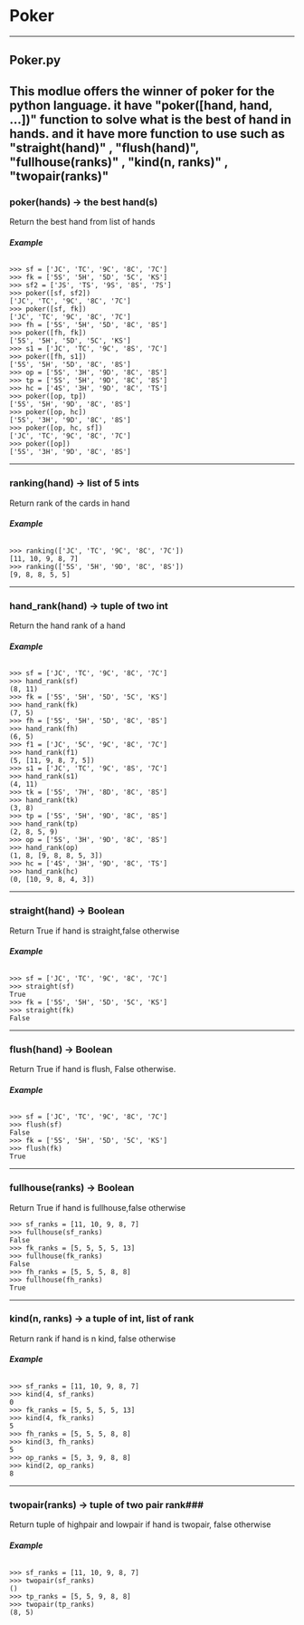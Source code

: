 # Poker #
----
## Poker.py ##  
This modlue offers the winner of poker for the python language. it have "poker([hand, hand, ...])" function to solve what is the best of hand in hands. and it have more function to use such as "straight(hand)" , "flush(hand)", "fullhouse(ranks)" , "kind(n, ranks)" , "twopair(ranks)"      
------
### poker(hands) -> the best hand(s) ###    
Return the best hand from list of hands

###### **Example** ######
~~~~~~
>>> sf = ['JC', 'TC', '9C', '8C', '7C']
>>> fk = ['5S', '5H', '5D', '5C', 'KS']
>>> sf2 = ['JS', 'TS', '9S', '8S', '7S']
>>> poker([sf, sf2])
['JC', 'TC', '9C', '8C', '7C']
>>> poker([sf, fk])
['JC', 'TC', '9C', '8C', '7C']
>>> fh = ['5S', '5H', '5D', '8C', '8S']
>>> poker([fh, fk])
['5S', '5H', '5D', '5C', 'KS']
>>> s1 = ['JC', 'TC', '9C', '8S', '7C']
>>> poker([fh, s1])
['5S', '5H', '5D', '8C', '8S']
>>> op = ['5S', '3H', '9D', '8C', '8S']
>>> tp = ['5S', '5H', '9D', '8C', '8S']
>>> hc = ['4S', '3H', '9D', '8C', 'TS']
>>> poker([op, tp])
['5S', '5H', '9D', '8C', '8S']
>>> poker([op, hc])
['5S', '3H', '9D', '8C', '8S']
>>> poker([op, hc, sf])
['JC', 'TC', '9C', '8C', '7C']
>>> poker([op])
['5S', '3H', '9D', '8C', '8S']
~~~~~~    
------
### ranking(hand) -> list of 5 ints ###    
Return rank of the cards in hand

###### **Example** ######
~~~~~~
>>> ranking(['JC', 'TC', '9C', '8C', '7C'])
[11, 10, 9, 8, 7]
>>> ranking(['5S', '5H', '9D', '8C', '8S'])
[9, 8, 8, 5, 5]
~~~~~~
------
### hand_rank(hand) -> tuple of two int ###     
Return the hand rank of a hand

###### **Example** ######
~~~~~~
>>> sf = ['JC', 'TC', '9C', '8C', '7C']
>>> hand_rank(sf)
(8, 11)
>>> fk = ['5S', '5H', '5D', '5C', 'KS']
>>> hand_rank(fk)
(7, 5)
>>> fh = ['5S', '5H', '5D', '8C', '8S']
>>> hand_rank(fh)
(6, 5)
>>> f1 = ['JC', '5C', '9C', '8C', '7C']
>>> hand_rank(f1)
(5, [11, 9, 8, 7, 5])
>>> s1 = ['JC', 'TC', '9C', '8S', '7C']
>>> hand_rank(s1)
(4, 11)
>>> tk = ['5S', '7H', '8D', '8C', '8S']
>>> hand_rank(tk)
(3, 8)
>>> tp = ['5S', '5H', '9D', '8C', '8S']
>>> hand_rank(tp)
(2, 8, 5, 9)
>>> op = ['5S', '3H', '9D', '8C', '8S']
>>> hand_rank(op)
(1, 8, [9, 8, 8, 5, 3])
>>> hc = ['4S', '3H', '9D', '8C', 'TS']
>>> hand_rank(hc)
(0, [10, 9, 8, 4, 3])
~~~~~~
------
### straight(hand) -> Boolean ###
Return True if hand is straight,false otherwise    

###### **Example** ######
~~~~~~
>>> sf = ['JC', 'TC', '9C', '8C', '7C']
>>> straight(sf)
True
>>> fk = ['5S', '5H', '5D', '5C', 'KS']
>>> straight(fk)
False
~~~~~~
------
### flush(hand) -> Boolean ###    
Return True if hand is flush, False otherwise.    

###### **Example** ######
~~~~~~
>>> sf = ['JC', 'TC', '9C', '8C', '7C']
>>> flush(sf)
False
>>> fk = ['5S', '5H', '5D', '5C', 'KS']
>>> flush(fk)
True
~~~~~~
------
### fullhouse(ranks) -> Boolean ###    
Return True if hand is fullhouse,false otherwise     

~~~~~~
>>> sf_ranks = [11, 10, 9, 8, 7]
>>> fullhouse(sf_ranks)
False
>>> fk_ranks = [5, 5, 5, 5, 13]
>>> fullhouse(fk_ranks)
False
>>> fh_ranks = [5, 5, 5, 8, 8]
>>> fullhouse(fh_ranks)
True
~~~~~~
------
### kind(n, ranks) -> a tuple of int, list of rank ###    
Return rank if hand is n kind, false otherwise    

###### **Example** ######    
~~~~~~
>>> sf_ranks = [11, 10, 9, 8, 7]
>>> kind(4, sf_ranks)
0
>>> fk_ranks = [5, 5, 5, 5, 13]
>>> kind(4, fk_ranks)
5
>>> fh_ranks = [5, 5, 5, 8, 8]
>>> kind(3, fh_ranks)
5
>>> op_ranks = [5, 3, 9, 8, 8]
>>> kind(2, op_ranks)
8
~~~~~~
------  
### twopair(ranks) -> tuple  of two pair rank###    

Return tuple of highpair and lowpair if hand is twopair, false otherwise    

###### **Example** ######    
~~~~~~
>>> sf_ranks = [11, 10, 9, 8, 7] 
>>> twopair(sf_ranks)
()
>>> tp_ranks = [5, 5, 9, 8, 8]
>>> twopair(tp_ranks)
(8, 5)
~~~~~~
